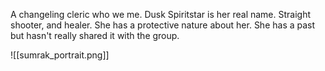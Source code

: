 A changeling cleric who we me. Dusk Spiritstar is her real name. Straight shooter, and healer. She has a protective nature about her. She has a past but hasn't really shared it with the group.

![[sumrak_portrait.png]]